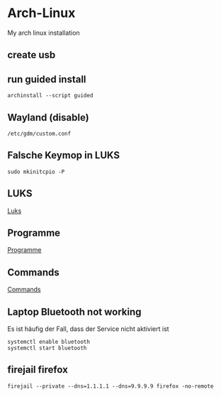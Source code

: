 # Arch-Linux
 My arch linux installation

## create usb

## run guided install

````
archinstall --script guided
````

## Wayland (disable)
````
/etc/gdm/custom.conf 
````

## Falsche Keymop in LUKS
````
sudo mkinitcpio -P
````

## LUKS

[Luks](./Luks.md)

## Programme

[Programme](./Programme.md)

## Commands

[Commands](./Commands.md)

## Laptop Bluetooth not working

Es ist häufig der Fall, dass der Service nicht aktiviert ist

````
systemctl enable bluetooth
systemctl start bluetooth
````

## firejail firefox
````
firejail --private --dns=1.1.1.1 --dns=9.9.9.9 firefox -no-remote
````
